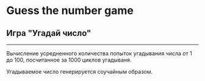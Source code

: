 # Guess the number game
## Игра "Угадай число"
___

Вычисление усредненного количества попыток угадывания числа от 1 до 100, посчитанное за 1000 циклов угадываня.

Угадываемое число генерируется соучайным образом.